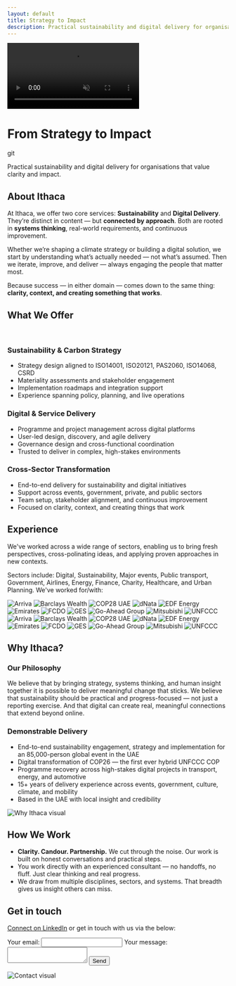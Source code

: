 ```yaml
---
layout: default
title: Strategy to Impact
description: Practical sustainability and digital delivery for organisations that value clarity and impact.
---
```


<div class="hero-video-wrapper">
  <video autoplay loop muted playsinline preload="auto" class="hero-video">
    <source src="/assets/videos/hero-banner2-sml.mp4?v=1" type="video/mp4">
    Your browser does not support the video tag.
  </video>
  <div class="hero-content">
    <div class="hero-inner text-uppercase">
      <h1>From Strategy to Impact</h1>git 
      <p>Practical sustainability and digital delivery for organisations that value clarity and impact.</p>
    </div>
  </div>
</div>

<main class="site-content">
<section id="about" class="section">
    <div class="section-title">
      <h2>About Ithaca</h2>
    </div>
    <div class="section-flex">
      <div class="text">
        <p>At Ithaca, we offer two core services: <strong>Sustainability</strong> and <strong>Digital Delivery</strong>. They’re distinct in content — but <strong>connected by approach</strong>. Both are rooted in <strong>systems thinking</strong>, real-world requirements, and continuous improvement.</p>
        <p>Whether we’re shaping a climate strategy or building a digital solution, we start by understanding what’s actually needed — not what’s assumed. Then we iterate, improve, and deliver — always engaging the people that matter most.</p>
        <p>Because success — in either domain — comes down to the same thing: <strong>clarity, context, and creating something that works</strong>.</p>
      </div>
    </div>
</section>

<section id="services" class="section-services highlighted">
  <div class="section-title">
    <h2>What We Offer</h2>
    <br>
  </div>
  <div class="services-grid">
    <div class="service-card">
      <h3>Sustainability & Carbon Strategy</h3>
      <ul>
        <li>Strategy design aligned to ISO14001, ISO20121, PAS2060, ISO14068, CSRD</li>
        <li>Materiality assessments and stakeholder engagement</li>
        <li>Implementation roadmaps and integration support</li>
        <li>Experience spanning policy, planning, and live operations</li>
      </ul>
    </div>
    <div class="service-card">
      <h3>Digital & Service Delivery</h3>
      <ul>
        <li>Programme and project management across digital platforms</li>
        <li>User-led design, discovery, and agile delivery</li>
        <li>Governance design and cross-functional coordination</li>
        <li>Trusted to deliver in complex, high-stakes environments</li>
      </ul>
    </div>
    <div class="service-card">
      <h3>Cross-Sector Transformation</h3>
      <ul>
        <li>End-to-end delivery for sustainability and digital initiatives</li>
        <li>Support across events, government, private, and public sectors</li>
        <li>Team setup, stakeholder alignment, and continuous improvement</li>
        <li>Focused on clarity, context, and creating things that work</li>
      </ul>
    </div>
  </div>
</section>

<section id="experience" class="section with-background">
  <div class="section-title">
      <h2>Experience</h2>
    </div>
    <div class="section-flex">
      <div class="text">
        <p>We've worked across a wide range of sectors, enabling us to bring fresh perspectives, cross-polinating ideas, and applying proven approaches in new contexts.</p>
        <p>Sectors include: Digital, Sustainability, Major events, Public transport, Government, Airlines, Energy, Finance, Charity, Healthcare, and Urban Planning.  We've worked for/with:</p>
        <div class="brand-logo-scroll">
          <div class="scroll-track">
            <!-- First set of logos -->
            <div class="logo-group">
              <img src="/assets/images/xplogos/xpLogo_arriva.jpg" alt="Arriva" />
              <img src="/assets/images/xplogos/xpLogo_BarclaysWealth.png" alt="Barclays Wealth" />
              <img src="/assets/images/xplogos/xplogo_cop28_2.webp" alt="COP28 UAE" />
              <img src="/assets/images/xplogos/xplogo_dnata.png" alt="dNata" />
              <img src="/assets/images/xplogos/xpLogo_EDF.png" alt="EDF Energy" />
              <img src="/assets/images/xplogos/xpLogo_Emirates.png" alt="Emirates" />
              <img src="/assets/images/xplogos/xplogo_fcdo2.png" alt="FCDO" />
              <img src="/assets/images/xplogos/xpLogo_GES.jpeg" alt="GES" />
              <img src="/assets/images/xplogos/xpLogo_Go_Ahead_logo.png" alt="Go-Ahead Group" />
              <img src="/assets/images/xplogos/xpLogo_mitsubishi.png" alt="Mitsubishi" />
              <img src="/assets/images/xplogos/xpLogo_UNFCCC.png" alt="UNFCCC" />
            </div>
        <!-- Duplicate set for seamless loop -->
            <div class="logo-group">
              <img src="/assets/images/xplogos/xpLogo_arriva.jpg" alt="Arriva" />
              <img src="/assets/images/xplogos/xpLogo_BarclaysWealth.png" alt="Barclays Wealth" />
              <img src="/assets/images/xplogos/xplogo_cop28_2.webp" alt="COP28 UAE" />
              <img src="/assets/images/xplogos/xplogo_dnata.png" alt="dNata" />
              <img src="/assets/images/xplogos/xpLogo_EDF.png" alt="EDF Energy" />
              <img src="/assets/images/xplogos/xpLogo_Emirates.png" alt="Emirates" />
              <img src="/assets/images/xplogos/xplogo_fcdo2.png" alt="FCDO" />
              <img src="/assets/images/xplogos/xpLogo_GES.jpeg" alt="GES" />
              <img src="/assets/images/xplogos/goahead2.png" alt="Go-Ahead Group" />
              <img src="/assets/images/xplogos/xpLogo_mitsubishi.png" alt="Mitsubishi" />
              <img src="/assets/images/xplogos/xpLogo_UNFCCC.png" alt="UNFCCC" />
            </div>
          </div>
        </div>
    </div>
  </div> 
</section>

<section id="why" class="section-split highlighted">
    <div class="section-title">
      <h2>Why Ithaca?</h2>
    </div>
      <div class="section-flex">
        <div class="text">
          <h3>Our Philosophy</h3>
          <p>We believe that by bringing strategy, systems thinking, and human insight together it is possible to deliver meaningful change that sticks.  We believe that sustainability should be practical and progress-focused — not just a reporting exercise. And that digital can create real, meaningful connections that extend beyond online. </p>
          <div class="gap-md"></div>
          <h3>Demonstrable Delivery</h3>
          <ul>
            <li>End-to-end sustainability engagement, strategy and implementation for an 85,000-person global event in the UAE</li>
            <li>Digital transformation of COP26 — the first ever hybrid UNFCCC COP</li>
            <li>Programme recovery across high-stakes digital projects in transport, energy, and automotive</li>
            <li>15+ years of delivery experience across events, government, culture, climate, and mobility</li>
            <li>Based in the UAE with local insight and credibility</li>
          </ul>
        </div>
      <div class="image">
        <img src="/assets/images/whyIthaca.png" alt="Why Ithaca visual" class="content-img img-medium img-bordered img-focal-dwn-sml">
    </div>
  </div>
</section>

<section id="how" class="section">
    <div class="section-title">
        <h2>How We Work</h2>
    </div>
      <div class="text">
        <ul>
          <li><strong>Clarity. Candour. Partnership.</strong> We cut through the noise. Our work is built on honest conversations and practical steps.</li>
          <li>You work directly with an experienced consultant — no handoffs, no fluff. Just clear thinking and real progress.</li>
          <li>We draw from multiple disciplines, sectors, and systems. That breadth gives us insight others can miss.</li>
        </ul>
      </div>
  </section>

<section id="contact" class="section-split highlighted">
  <div class="section-title">
    <h2>Get in touch</h2>
  </div>
  <div class="section-flex">
    <div class="text">
      <p>
        <a href="https://www.linkedin.com/in/ashbladon/" target="_blank">Connect on LinkedIn</a><span> or get in touch with us via the below:</span>
      </p>
      <form action="https://formspree.io/f/xanozvan" method="POST" class="contact-form">
        <label for="contact-email">Your email:</label>
        <input type="email" id="contact-email" name="email" required>
        <label for="contact-message">Your message:</label>
        <textarea id="contact-message" name="message" required></textarea>
        <input type="text" name="_gotcha" style="display:none" tabindex="-1" aria-hidden="true">
        <button type="submit">Send</button>
      </form>
    </div>
    <div class="image contact-image">
      <img src="/assets/images/contact.webp" alt="Contact visual" class="content-img img-medium img-bordered">
    </div>
  </div>
</section>
</main>